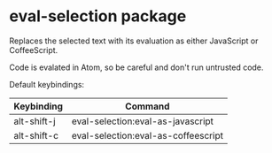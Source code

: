 # eval-selection package

Replaces the selected text with its evaluation as either JavaScript or CoffeeScript.

Code is evalated in Atom, so be careful and don't run untrusted code.

Default keybindings:

Keybinding | Command
--- | ---
alt-shift-j | eval-selection:eval-as-javascript
alt-shift-c | eval-selection:eval-as-coffeescript
